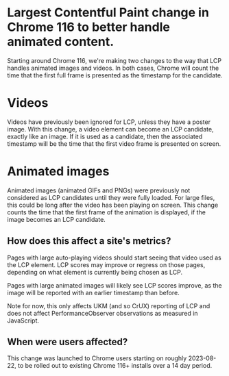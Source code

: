 # Largest Contentful Paint change in Chrome 116 to better handle animated content.

Starting around Chrome 116, we're making two changes to the way that LCP handles
animated images and videos. In both cases, Chrome will count the time that the
first full frame is presented as the timestamp for the candidate.

# Videos

Videos have previously been ignored for LCP, unless they have a poster image.
With this change, a video element can become an LCP candidate, exactly like an
image. If it is used as a candidate, then the associated timestamp will be the
time that the first video frame is presented on screen.

# Animated images

Animated images (animated GIFs and PNGs) were previously not considered as LCP
candidates until they were fully loaded. For large files, this could be long
after the video has been playing on screen. This change counts the time that the
first frame of the animation is displayed, if the image becomes an LCP
candidate.

## How does this affect a site's metrics?

Pages with large auto-playing videos should start seeing that video used as the
LCP element. LCP scores may improve or regress on those pages, depending on what
element is currently being chosen as LCP.

Pages with large animated images will likely see LCP scores improve, as the
image will be reported with an earlier timestamp than before.

Note for now, this only affects UKM (and so CrUX) reporting of LCP and does not
affect PerformanceObserver observations as measured in JavaScript.

## When were users affected?

This change was launched to Chrome users starting on roughly 2023-08-22, to be
rolled out to existing Chrome 116+ installs over a 14 day period.
